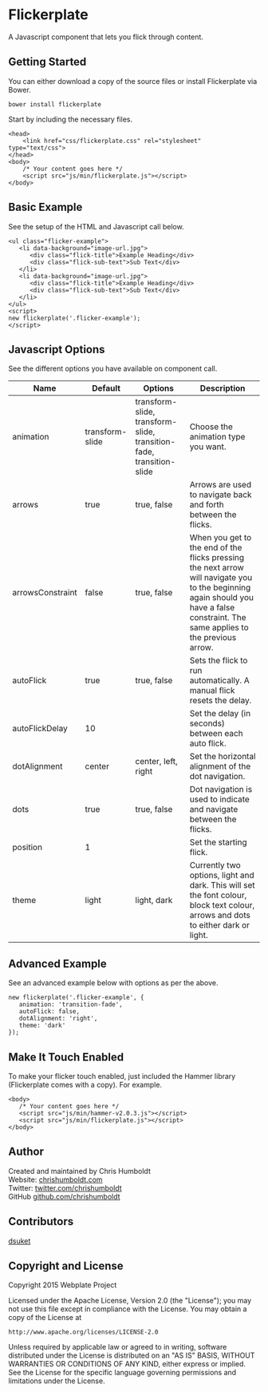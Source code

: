 # Flickerplate
A Javascript component that lets you flick through content.

## Getting Started
You can either download a copy of the source files or install Flickerplate via Bower.

```
bower install flickerplate
```

Start by including the necessary files.

```
<head>
    <link href="css/flickerplate.css" rel="stylesheet" type="text/css">
</head>
<body>
    /* Your content goes here */
    <script src="js/min/flickerplate.js"></script>
</body>
```

## Basic Example
See the setup of the HTML and Javascript call below.

```
<ul class="flicker-example">
   <li data-background="image-url.jpg">
      <div class="flick-title">Example Heading</div>
      <div class="flick-sub-text">Sub Text</div>
   </li>
   <li data-background="image-url.jpg">
      <div class="flick-title">Example Heading</div>
      <div class="flick-sub-text">Sub Text</div>
   </li>
</ul>
<script>
new flickerplate('.flicker-example');
</script>
```

## Javascript Options
See the different options you have available on component call.

Name | Default | Options | Description
---- | ---- | ---- | ----
animation | transform-slide | transform-slide, transform-slide, transition-fade, transition-slide | Choose the animation type you want.
arrows | true | true, false | Arrows are used to navigate back and forth between the flicks.
arrowsConstraint | false | true, false | When you get to the end of the flicks pressing the next arrow will navigate you to the beginning again should you have a false constraint. The same applies to the previous arrow.
autoFlick | true | true, false | Sets the flick to run automatically. A manual flick resets the delay.
autoFlickDelay | 10 | | Set the delay (in seconds) between each auto flick.
dotAlignment | center | center, left, right | Set the horizontal alignment of the dot navigation.
dots | true | true, false | Dot navigation is used to indicate and navigate between the flicks.
position | 1 | | Set the starting flick.
theme | light | light, dark | Currently two options, light and dark. This will set the font colour, block text colour, arrows and dots to either dark or light.

## Advanced Example
See an advanced example below with options as per the above.

```
new flickerplate('.flicker-example', {
   animation: 'transition-fade',
   autoFlick: false,
   dotAlignment: 'right',
   theme: 'dark'
});
```

## Make It Touch Enabled
To make your flicker touch enabled, just included the Hammer library (Flickerplate comes with a copy). For example.

```
<body>
   /* Your content goes here */
   <script src="js/min/hammer-v2.0.3.js"></script>
   <script src="js/min/flickerplate.js"></script>
</body>
```

## Author
Created and maintained by Chris Humboldt<br>
Website: <a href="http://chrishumboldt.com/">chrishumboldt.com</a><br>
Twitter: <a href="https://twitter.com/chrishumboldt">twitter.com/chrishumboldt</a><br>
GitHub <a href="https://github.com/chrishumboldt">github.com/chrishumboldt</a><br>

## Contributors
<a href="https://github.com/dsuket">dsuket</a>

## Copyright and License
Copyright 2015 Webplate Project

Licensed under the Apache License, Version 2.0 (the "License");
you may not use this file except in compliance with the License.
You may obtain a copy of the License at

    http://www.apache.org/licenses/LICENSE-2.0

Unless required by applicable law or agreed to in writing, software
distributed under the License is distributed on an "AS IS" BASIS,
WITHOUT WARRANTIES OR CONDITIONS OF ANY KIND, either express or implied.
See the License for the specific language governing permissions and
limitations under the License.
